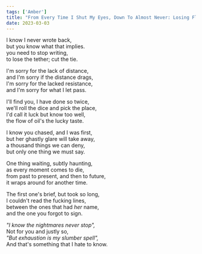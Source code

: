```yaml
---
tags: ['Amber']
title: "From Every Time I Shut My Eyes, Down To Almost Never: Losing Flashbacks To Time"
date: 2023-03-03
---
```


I know I never wrote back,  
but you know what that implies.  
you need to stop writing,  
to lose the tether; cut the tie.

I'm sorry for the lack of distance,  
and I'm sorry if the distance drags,  
I'm sorry for the lacked resistance,  
and I'm sorry for what I let pass.

I'll find you, I have done so twice,  
we'll roll the dice and pick the place,  
I'd call it luck but know too well,  
the flow of oil's the lucky taste.

I know you chased, and I was first,  
but her ghastly glare will take away,  
a thousand things we can deny,  
but only one thing we must say.

One thing waiting, subtly haunting,  
as every moment comes to die,  
from past to present, and then to future,  
it wraps around for another time.

The first one's brief, but took so long,  
I couldn't read the fucking lines,  
between the ones that had *her* name,  
and the one you forgot to sign.

*"I know the nightmares never stop",*  
Not for you and justly so,  
*"But exhaustion is my slumber spell",*  
And that's something that I hate to know.
